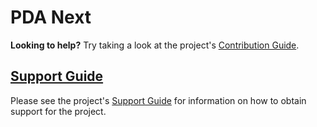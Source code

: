 # PDA Next

**Looking to help?** Try taking a look at the project's
[Contribution Guide](https://github.com/PowerDNS-Admin/pda-next/blob/main/docs/wiki/contributing/README.md).

## [Support Guide](https://github.com/PowerDNS-Admin/pda-next/blob/main/docs/wiki/support/README.md)

Please see the project's [Support Guide](https://github.com/PowerDNS-Admin/pda-next/blob/main/docs/wiki/support/README.md)
for information on how to obtain support for the project.